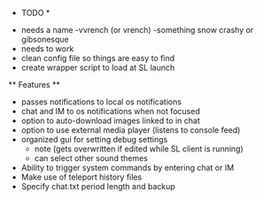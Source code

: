 * TODO *

- needs a name
    -vvrench (or vrench)
    -something snow crashy or gibsonesque
- needs to work
- clean config file so things are easy to find
- create wrapper script to load at SL launch

** Features **
- passes notifications to local os notifications
- chat and IM to os notifications when not focused
- option to auto-download images linked to in chat
- option to use external media player (listens to console feed)
- organized gui for setting debug settings
    - note (gets overwritten if edited while SL client is running)
    - can select other sound themes
- Ability to trigger system commands by entering chat or IM
- Make use of teleport history files
- Specify chat.txt period length and backup
